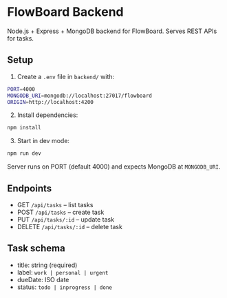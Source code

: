 # FlowBoard Backend

Node.js + Express + MongoDB backend for FlowBoard. Serves REST APIs for tasks.

## Setup

1. Create a `.env` file in `backend/` with:
```bash
PORT=4000
MONGODB_URI=mongodb://localhost:27017/flowboard
ORIGIN=http://localhost:4200
```

2. Install dependencies:
```bash
npm install
```

3. Start in dev mode:
```bash
npm run dev
```

Server runs on PORT (default 4000) and expects MongoDB at `MONGODB_URI`.

## Endpoints
- GET `/api/tasks` – list tasks
- POST `/api/tasks` – create task
- PUT `/api/tasks/:id` – update task
- DELETE `/api/tasks/:id` – delete task

## Task schema
- title: string (required)
- label: `work | personal | urgent`
- dueDate: ISO date
- status: `todo | inprogress | done`
